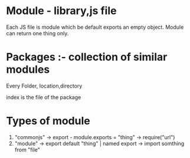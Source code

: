 # Module - library,js file

Each JS file is module which be default exports an empty object.
Module can return one thing only.

# Packages :- collection of similar modules

Every Folder, location,directory

index is the file of the package

# Types of module

1.  "commonjs"
    -> export - module.exports = "thing"
    -> require("url")
2.  "module"
    -> export default "thing" | named export
    -> import somthing from "file"

